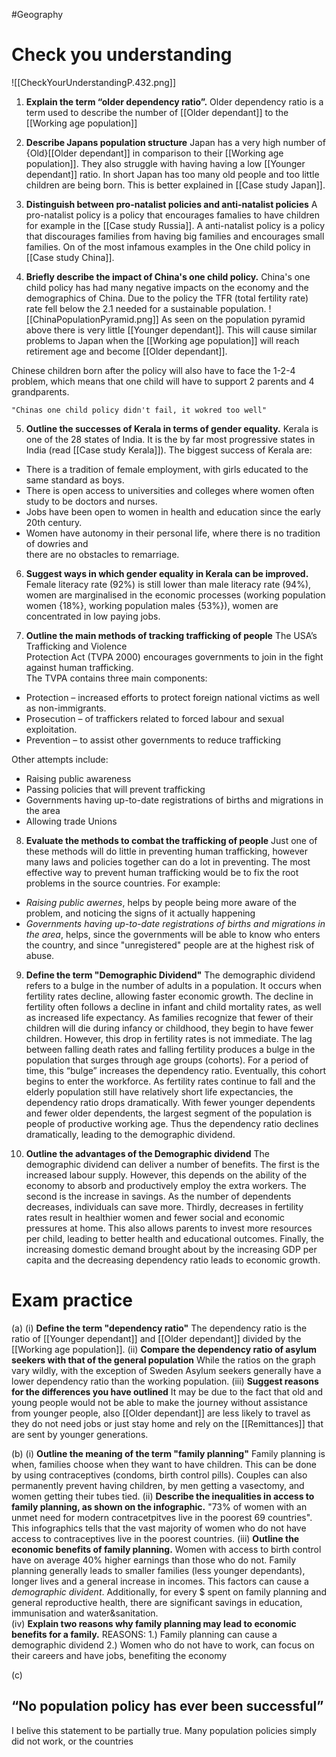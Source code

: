#Geography

# Check you understanding

![[CheckYourUnderstandingP.432.png]]

1. **Explain the term “older dependency ratio”.**
Older dependency ratio is a term used to describe the number of [[Older dependant]] to the [[Working age population]]

2. **Describe Japans population structure**
Japan has a very high number of {Old}[[Older dependant]] in comparison to their [[Working age population]]. They also struggle with having having a low [[Younger dependant]] ratio. In short Japan has too many old people and too little children are being born. This is better explained in [[Case study Japan]].

3. **Distinguish between pro-natalist policies and anti-natalist policies**
A pro-natalist policy is a policy that encourages famalies to have children for example in the [[Case study Russia]].
A anti-natalist policy is a policy that discourages families from having big families and encourages small families. On of the most infamous examples in the One child policy in [[Case study China]].

4. **Briefly describe the impact of China's one child policy.**
China's one child policy has had many negative impacts on the economy and the demographics of China.
Due to the policy the TFR (total fertility rate) rate fell below the 2.1 needed for a sustainable population.
![[ChinaPopulationPyramid.png]]
As seen on the population pyramid above there is very little [[Younger dependant]]. This will cause similar problems to Japan when the [[Working age population]] will reach retirement age and become [[Older dependant]].

Chinese children born after the policy will also have to face the 1-2-4 problem, which means that one child will have to support 2 parents and 4 grandparents.

	"Chinas one child policy didn't fail, it wokred too well"

5. **Outline the successes of Kerala in terms of gender equality.**
Kerala is one of the 28 states of India.
It is the by far most progressive states in India (read [[Case study Kerala]]). The biggest success of Kerala are:
 - There is a tradition of female employment, with girls educated to the same standard as boys.
 - There is open access to universities and colleges where women often study to be doctors and nurses.
 - Jobs have been open to women in health and education since the early 20th century.
 - Women have autonomy in their personal life, where there is no tradition of dowries and  
 there are no obstacles to remarriage.

6. **Suggest ways in which gender equality in Kerala can be improved.**
Female literacy rate (92%) is still lower than male literacy rate (94%), women are marginalised in the economic processes (working population women {18%}, working population males {53%}), women are concentrated in low paying jobs.

7. **Outline the main methods of tracking trafficking of people**
The USA’s Trafficking and Violence  
Protection Act (TVPA 2000) encourages governments to join in the fight  
against human trafficking.  
The TVPA contains three main components:  
 - Protection – increased efforts to protect foreign national victims as well as non-immigrants.  
 - Prosecution – of traffickers related to forced labour and sexual exploitation.  
 - Prevention – to assist other governments to reduce trafficking

Other attempts include:
 - Raising public awareness
 - Passing policies that will prevent trafficking
 - Governments having up-to-date registrations of births and migrations in the area
 - Allowing trade Unions

8. **Evaluate the methods to combat the trafficking of people**
Just one of these methods will do little in preventing human trafficking, however many laws and policies together can do a lot in preventing. The most effective way to prevent human trafficking would be to fix the root problems in the source countries.
For example:
 - *Raising public awernes*, helps by people being more aware of the problem, and noticing the signs of it actually happening
 - *Governments having up-to-date registrations of births and migrations in the area*, helps, since the governments will be able to know who enters the country, and since "unregistered" people are at the highest risk of abuse.

9. **Define the term "Demographic Dividend"**
The demographic dividend refers to a bulge in the number of adults in a population. It occurs when fertility rates decline, allowing faster economic growth. The decline in fertility often follows a decline in infant and child mortality rates, as well as increased life expectancy. As families recognize that fewer of their children will die during infancy or childhood, they begin to have fewer children. However, this drop in fertility rates is not immediate. The lag between falling death rates and falling fertility produces a bulge in the population that surges through age groups (cohorts). For a period of time, this “bulge” increases the dependency ratio. Eventually, this cohort begins to enter the workforce. As fertility rates continue to fall and the elderly population still have relatively short life expectancies, the dependency ratio drops dramatically. With fewer younger dependents and fewer older dependents, the largest segment of the population is people of productive working age. Thus the dependency ratio declines dramatically, leading to the demographic dividend.

10. **Outline the advantages of the Demographic dividend**
The demographic dividend can deliver a number of benefits. The first is the increased labour supply. However, this depends on the ability of the economy to absorb and productively employ the extra workers. The second is the increase in savings. As the number of dependents decreases, individuals can save more. Thirdly, decreases in fertility rates result in healthier women and fewer social and economic pressures at home. This also allows parents to invest more resources per child, leading to better health and educational outcomes. Finally, the increasing domestic demand brought about by the increasing GDP per capita and the decreasing dependency ratio leads to economic growth.


# Exam practice

(a) 
	(i) **Define the term "dependency ratio"**
		The dependency ratio is the ratio of [[Younger dependant]] and [[Older dependant]] divided by the [[Working age population]].
	(ii) **Compare the dependency ratio of asylum seekers with that of the general population**
		While the ratios on the graph vary wildly, with the exception of Sweden Asylum seekers generally have a lower dependency ratio than the working population.
	(iii) **Suggest reasons for the differences you have outlined**
		It may be due to the fact that old and young people would not be able to make the journey without assistance from younger people, also [[Older dependant]] are less likely to travel as they do not need jobs or just stay home and rely on the [[Remittances]] that are sent by younger generations.

(b)
	(i) **Outline the meaning of the term "family planning"**
		Family planning is when, families choose when they want to have children. This can be done by using contraceptives (condoms, birth control pills). Couples can also permanently prevent having children, by men getting a vasectomy, and women getting their tubes tied.
	(ii) **Describe the inequalities in access to family planning, as shown on the infographic.**
		"73% of women with an unmet need for modern contracetpitves live in the poorest 69 countries". This infographics tells that the vast majority of women who do not have access to contraceptives live in the poorest countries. 
	(iii) **Outline the economic benefits of family planning.**
		Women with access to birth control have on average 40% higher earnings than those who do not. Family planning generally leads to smaller families (less younger dependants), longer lives and a general increase in incomes. This factors can cause a *demographic divident*.
		Additionally, for every $ spent on family planning and general reproductive health, there are significant savings in education, immunisation and water&sanitation.  
	(iv) **Explain two reasons why family planning may lead to economic benefits for a family.**
		REASONS:
			1.) Family planning can cause a demographic dividend
			2.) Women who do not have to work, can focus on their careers and have jobs, benefiting the economy

(c)
## “No population policy has ever been successful”
I belive this statement to be partially true. Many population policies simply did not work, or the countries 